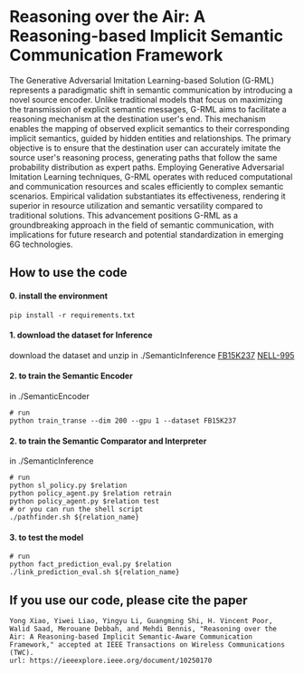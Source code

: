 # Reasoning over the Air: A Reasoning-based Implicit Semantic Communication Framework
The Generative Adversarial Imitation Learning-based Solution (G-RML) represents a paradigmatic shift in semantic communication by introducing a novel source encoder. Unlike traditional models that focus on maximizing the transmission of explicit semantic messages, G-RML aims to facilitate a reasoning mechanism at the destination user's end. This mechanism enables the mapping of observed explicit semantics to their corresponding implicit semantics, guided by hidden entities and relationships. The primary objective is to ensure that the destination user can accurately imitate the source user's reasoning process, generating paths that follow the same probability distribution as expert paths. Employing Generative Adversarial Imitation Learning techniques, G-RML operates with reduced computational and communication resources and scales efficiently to complex semantic scenarios. Empirical validation substantiates its effectiveness, rendering it superior in resource utilization and semantic versatility compared to traditional solutions. This advancement positions G-RML as a groundbreaking approach in the field of semantic communication, with implications for future research and potential standardization in emerging 6G technologies.


## How to use the code
#### 0. install the environment
```shell
pip install -r requirements.txt
```
#### 1. download the dataset for Inference
download the dataset and unzip in ./SemanticInference
[FB15K237](https://drive.google.com/file/d/1klWL11nW3ZS6b2MtLW0MHnXu-XlJqDyA/view) [NELL-995](https://paperswithcode.com/dataset/nell-995)
#### 2. to train the Semantic Encoder
in ./SemanticEncoder
```shell
# run
python train_transe --dim 200 --gpu 1 --dataset FB15K237
```

#### 2. to train the Semantic Comparator and Interpreter
in ./SemanticInference
```shell
# run
python sl_policy.py $relation
python policy_agent.py $relation retrain
python policy_agent.py $relation test
# or you can run the shell script
./pathfinder.sh ${relation_name}
```
#### 3. to test the model
```shell
# run 
python fact_prediction_eval.py $relation
./link_prediction_eval.sh ${relation_name}
```

## If you use our code, please cite the paper
```
Yong Xiao, Yiwei Liao, Yingyu Li, Guangming Shi, H. Vincent Poor, Walid Saad, Merouane Debbah, and Mehdi Bennis, "Reasoning over the Air: A Reasoning-based Implicit Semantic-Aware Communication Framework," accepted at IEEE Transactions on Wireless Communications (TWC).
url: https://ieeexplore.ieee.org/document/10250170
```
